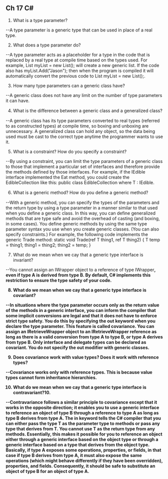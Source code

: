 Ch 17 C#
--


1. What is a type parameter?

--A type parameter is a generic type that can be used in place of a real type.

2. What does a type parameter do?

--A type parameter acts as a placeholder for a type in the code that is replaced by a real type at compile time based on the types used. For example, List<T> myList = new List<T>(); will create a new generic list. If the code also has myList.Add("Jason"); then when the program is compiled it will automatically convert the previous code to List<string> myList = new List<string>();.

3. How many type parameters can a generic class have?

--A generic class does not have any limit on the number of type parameters it can have.

4. What is the diﬀerence between a generic class and a generalized class?

--A generic class has its type parameters converted to real types (referred to as constructed types) at compile time, so boxing and unboxing are unnecessary. A generalized class can hold any object, so the data being used must be cast to the correct type anytime the programmer wants to use it.

5. What is a constraint? How do you specify a constraint?

--By using a constraint, you can limit the type parameters of a generic class to those that implement a particular set of interfaces and therefore provide the methods defined by those interfaces. For example, if the IEdible interface implemented the Eat method, you could create the EdibleCollection like this: public class EdibleCollection<T> where T : IEdible.

6. What is a generic method? How do you deﬁne a generic method?

--With a generic method, you can specify the types of the parameters and the return type by using a type parameter in a manner similar to that used when you define a generic class. In this way, you can define generalized methods that are type safe and avoid the overhead of casting (and boxing, in some cases). You define generic methods by using the same type parameter syntax you use when you create generic classes. (You can also specify constraints.) For example, the following code implements the generic Trade method: 
static void Trade<T>(ref T thing1, ref T thing2)
{
  T temp = thing1;
  thing1 = thing2;
  thing2 = temp;
}

7. What do we mean when we cay that a generic type interface is invariant?

--You cannot assign an IWrapper<A> object to a reference of type IWrapper<B>, even if type A is derived from type B. By default, C# implements this restriction to ensure the type safety of your code.

8. What do we mean when we cay that a generic type interface is covariant?

--In situations where the type parameter occurs only as the return value of the methods in a generic interface, you can inform the compiler that some implicit conversions are legal and that it does not have to enforce strict type safety. You do this by specifying the out keyword when you declare the type parameter. This feature is called covariance. You can assign an IRetrieveWrapper<A> object to an IRetrieveWrapper<B> reference as long as there is a valid conversion from type A to type B, or type A derives from type B. Only interface and delegate types can be declared as covariant. You do not specify the out modifier with generic classes.

9. Does covariance work with value types? Does it work with reference types?

--Covariance works only with reference types. This is because value types cannot form inheritance hierarchies.

10. What do we mean when we cay that a generic type interface is contravariant?10.

--Contravariance follows a similar principle to covariance except that it works in the opposite direction; it enables you to use a generic interface to reference an object of type B through a reference to type A as long as type B derives from type A. The in keyword tells the C# compiler that you can either pass the type T as the parameter type to methods or pass any type that derives from T. You cannot use T as the return type from any methods. Essentially, this makes it possible for you to reference an object either through a generic interface based on the object type or through a generic interface based on a type that derives from the object type. Basically, if type A exposes some operations, properties, or fields, in that case if type B derives from type A, it must also expose the same operations (which might behave differently if they have been overridden), properties, and fields. Consequently, it should be safe to substitute an object of type B for an object of type A.

